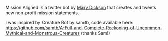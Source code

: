 Mission Aligned is a twitter bot by [Mary Dickson](http://www.marydickson.com) that creates and tweets new non-profit mission statements.

I was inspired by Creature Bot by samtb, code available here:
https://github.com/samtb/A-Full-and-Complete-Reckoning-of-Uncommon-Mythical-and-Monstrous-Creatures
(thanks Sam!)
